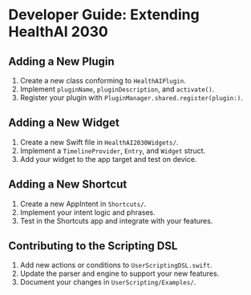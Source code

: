 # Developer Guide: Extending HealthAI 2030

## Adding a New Plugin

1. Create a new class conforming to `HealthAIPlugin`.
2. Implement `pluginName`, `pluginDescription`, and `activate()`.
3. Register your plugin with `PluginManager.shared.register(plugin:)`.

## Adding a New Widget

1. Create a new Swift file in `HealthAI2030Widgets/`.
2. Implement a `TimelineProvider`, `Entry`, and `Widget` struct.
3. Add your widget to the app target and test on device.

## Adding a New Shortcut

1. Create a new AppIntent in `Shortcuts/`.
2. Implement your intent logic and phrases.
3. Test in the Shortcuts app and integrate with your features.

## Contributing to the Scripting DSL

1. Add new actions or conditions to `UserScriptingDSL.swift`.
2. Update the parser and engine to support your new features.
3. Document your changes in `UserScripting/Examples/`.
